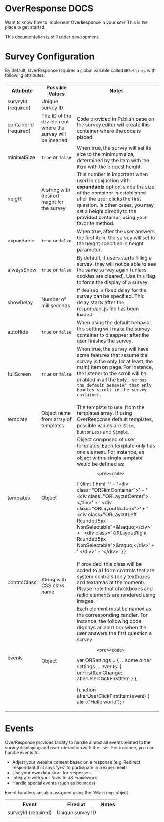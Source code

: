 
<div class="jumbotron">
	<h1>OverResponse DOCS</h1>
	<p class="lead">
		Want to know how to implement OverResponse in your site? This is 
		the place to get started.
	</p>
</div>

[title: Overresponse Documentation]: /

<div class="alert alert-warning">
	This documentation is still under development.
</div>

# Survey Configuration

By default, OverResponse requires a global variable called `ORSettings` with following attributes:

<table class="table table-striped">
	<tr>
		<th>
			Attribute
		</th>
		<th>
			Possible Values
		</th>
		<th>
			Notes
		</th>
	</tr>
	<tr>
		<td>
			surveyId (required)
		</td>
		<td>	
		Unique survey ID 
		</td>
		<td>	
		</td>
	</tr>
	<tr>
		<td>
			containerId (required)
		</td>
		<td>	
			The ID of the <code>div</code> element where the survey will be inserted 
		</td>
		<td>
			Code provided in Publish page on the survey editor will create this container where the code is placed.
		</td>
	</tr>
	<tr>
		<td>
			minimalSize
		</td>
		<td>	
			<code>true</code> or <code>false</code>
		</td>
		<td>
			When true, the survey will set its size to the minimum size, determined by the item with the item with the biggest height.
		</td>
	</tr>
	<tr>
		<td>
			height
		</td>
		<td>	
			A string with desired height for the survey 
		</td>
		<td>
			This number is important when used in conjuction with <strong>expandable</strong> option, since the size of the container is established after the user clicks the first question. In other cases, you may set a height directly to the provided container, using your favorite method.
		</td>
	</tr>
	<tr>
		<td>
			expandable
		</td>
		<td>	
			<code>true</code> or <code>false</code>
		</td>
		<td>
			When true, after the user answers the first item, the survey will set to the height specified in height parameter.
		</td>
	</tr>
	<tr>
		<td>
			alwaysShow
		</td>
		<td>	
			<code>true</code> or <code>false</code>
		</td>
		<td>
			By default, if users starts filling a survey, they will not be able to see the same survey again (unless cookies are cleared). Use this flag to force the display of a survey.
		</td>
	</tr>
	<tr>
		<td>
			showDelay
		</td>
		<td>	
			Number of milliseconds
		</td>
		<td>
			If desired, a fixed delay for the survey can be specified. This delay starts after the respondant.js file has been loaded.
		</td>
	</tr>
	<tr>
		<td>
			autoHide
		</td>
		<td>	
			<code>true</code> or <code>false</code>
		</td>
		<td>
			When using the default behavior, this setting will make the survey container to disappear after the user finishes the survey.
		</td>
	</tr>
	<tr>
		<td>
			fullScreen
		</td>
		<td>	
			<code>true</code> or <code>false</code>
		</td>
		<td>
			When true, the survey will have some features that assume the survey is the only (or at least, the main) item on page. For instance, the listener to the scroll will be enabled in all the <code>body<body>, versus the default behavior that only handles scroll in the survey container.
		</td>
	</tr>
	<tr>
		<td>
			template
		</td>
		<td>	
			Object name from array of templates
		</td>
		<td>
			The template to use, from the templates array. If using OverResponse default templates, possible values are: <code>Slim</code>, <code>ButtonLess</code> and <code>Simple</code>.
		</td>
	</tr>
	<tr>
		<td>
			templates
		</td>
		<td>	
			Object
		</td>
		<td>
			Object composed of user templates. Each template only has one element. For instance, an object with a single template would be defined as:
			
			<pre><code>
{
 Slim: {
  html: &#39;&#39;
    + &#39;&lt;div class=&quot;ORSlimContainer&quot;&gt;&#39;
    + &#39;	&lt;div class=&quot;ORLayoutCenter&quot;&gt;&lt;/div&gt;&#39;
    + &#39;	&lt;div class=&quot;ORLayoutButtons&quot;&gt;&#39;
    + &#39;  &lt;div class=&quot;ORLayoutLeft Rounded5px NonSelectable&quot;&gt;&amp;lsaquo;&lt;/div&gt;&#39;
    + &#39;  &lt;div class=&quot;ORLayoutRight Rounded5px NonSelectable&quot;&gt;&amp;raquo;&lt;/div&gt;&#39;
    + &#39;	&lt;/div&gt;&#39;
    + &#39;&lt;/div&gt;&#39;
  }
}			
			</code></pre>
		</td>
	</tr>
	<tr>
		<td>
			controlClass
		</td>
		<td>	
			String with CSS class name
		</td>
		<td>
			If provided, this class will be added to all form controls that are system controls (only textboxes and textareas at the moment). Please note that checkboxes and radio elements are rendered using images.
		</td>
	</tr>
	<tr>
		<td>
			events
		</td>
		<td>	
			Object
		</td>
		<td>
			Each element must be named as the corresponding handler. For instance, the following code displays an alert box when the user answers the first question a survey:
			
			<pre><code>
var ORSettings = {
  ... some other settings ...
  events: {
    onFirstItemChange: afterUserClickFirstItem
  }
};

function afterUserClickFirstItem(event) {
  alert('Hello world');
}
			</code></pre>
		</td>
	</tr>
</table>

# Events

OverResponse provides facility to handle almost all events related to the survey displaying and user interaction with the user. For instance, you can handle events to:

- Adjust your website content based on a response (e.g. Redirect respondant that says 'yes' to participate in a experiment)
- Use your own data store for responses
- Integrate with your favorite JS Framework
- Handle special events (such as bounces)

Event handlers are also assigned using the  `ORSettings` object. 

<table class="table table-striped">
	<tr>
		<th>
			Event
		</th>
		<th>
			Fired at
		</th>
		<th>
			Notes
		</th>
	</tr>
	<tr>
		<td>
			surveyId (required)
		</td>
		<td>	
		Unique survey ID 
		</td>
		<td>	
		</td>
	</tr>
</table>
